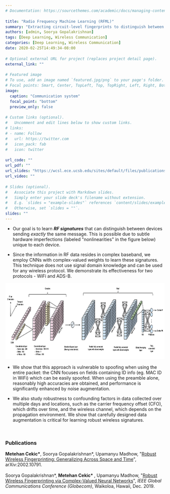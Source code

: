 ```yaml
---
# Documentation: https://sourcethemes.com/academic/docs/managing-content/

title: "Radio Frequency Machine Learning (RFML)"
summary: "Extracting circuit-level fingerprints to distinguish between wireless devices sending exactly same message"
authors: [admin, Soorya Gopalakrishnan]
tags: [Deep Learning, Wireless Communication]
categories: [Deep Learning, Wireless Communication]
date: 2020-02-25T14:49:34-08:00

# Optional external URL for project (replaces project detail page).
external_link: ""

# Featured image
# To use, add an image named `featured.jpg/png` to your page's folder.
# Focal points: Smart, Center, TopLeft, Top, TopRight, Left, Right, BottomLeft, Bottom, BottomRight.
image:
  caption: "Communication system"
  focal_point: "bottom"
  preview_only: false

# Custom links (optional).
#   Uncomment and edit lines below to show custom links.
# links:
# - name: Follow
#   url: https://twitter.com
#   icon_pack: fab
#   icon: twitter

url_code: ""
url_pdf: ""
url_slides: "https://wcsl.ece.ucsb.edu/sites/default/files/publications/ita2020_madhow.pdf"
url_video: ""

# Slides (optional).
#   Associate this project with Markdown slides.
#   Simply enter your slide deck's filename without extension.
#   E.g. `slides = "example-slides"` references `content/slides/example-slides.md`.
#   Otherwise, set `slides = ""`.
slides: ""
---
```


<ul>
	<li>Our goal is to learn&nbsp;<strong><em>RF signatures</em></strong>&nbsp;that can distinguish between devices sending&nbsp;<em>exactly</em>&nbsp;the same message. This is possible due to subtle hardware imperfections (labeled&nbsp;"nonlinearities" in the figure below) unique to each device.</li>
</ul>

<ul>
	<li>Since the information in RF data resides in complex baseband, we employ CNNs with complex-valued weights to learn these signatures. This technique&nbsp;does&nbsp;not use&nbsp;signal domain knowledge and can be used for any wireless protocol. We demonstrate its effectiveness for two protocols -&nbsp;WiFi and ADS-B.</li>
</ul>

<img src="architect.png" alt="Simply Easy Learning" width="600"
         height="240">

<ul>
	<li>We show that this&nbsp;approach is vulnerable to spoofing&nbsp;when using&nbsp;the entire packet:&nbsp;the CNN focuses on&nbsp;fields containing ID info (eg. MAC ID in WiFi) which can be easily spoofed. When using the preamble alone, reasonably high accuracies are obtained, and performance is significantly enhanced by noise augmentation.</li>
</ul>

<ul>
	<li>We also study robustness to confounding factors&nbsp;in data collected over multiple days and locations, such as the carrier frequency offset (CFO), which drifts over time, and the wireless channel, which depends on the propagation environment. We show that carefully designed data augmentation is critical for learning robust wireless signatures.</li>
</ul>

<p><small>&nbsp;</small></p>

<div class="field__item odd"><div class="entity entity-paragraphs-item paragraphs-item-related-publications-topic-group">
  <div class="content">
    <div class="field field--name-field-sub-topic-title field--type-text field--label-hidden"><div class="field__items"><div class="field__item even"><h3 class="">Publications</h3></div></div></div>


<div class="field field--name-field-related-publications field--type-entityreference field--label-hidden"><div class="field__items"><div class="field__item even">	<div role="article" class="node node--simple-publication node--promoted contextual-links-region node--citation node--simple-publication--citation">
	  <div class="node__content">
	    <div class="field citation"> <b>Metehan Cekic*</b>,&nbsp;Soorya Gopalakrishnan*,&nbsp;Upamanyu Madhow, "<a href="https://web.ece.ucsb.edu/~metehancekic/publication/cekic-2020-robust/" target="_self">Robust Wireless Fingerprinting: Generalizing Across Space and Time</a>", arXiv:2002.10791.


<br/>
<br/>

</div></div></div>  </div>
</div>
</div>


<div class="field field--name-field-related-publications field--type-entityreference field--label-hidden"><div class="field__items"><div class="field__item even">	<div role="article" class="node node--simple-publication node--promoted contextual-links-region node--citation node--simple-publication--citation">
	  <div class="node__content">
	    <div class="field citation">Soorya Gopalakrishnan*, <b> Metehan Cekic* </b>,&nbsp;Upamanyu Madhow, "<a href="https://www.ece.ucsb.edu/~metehancekic/publication/fingerprinting-2019-globecom/" target="_self">Robust Wireless Fingerprinting via Complex-Valued Neural Networks</a>", <i>IEEE Global Communications Conference (Globecom)</i>,&nbsp;Waikoloa, Hawaii, Dec. 2019. 
          
</div></div></div>  </div>
</div>
</div>





